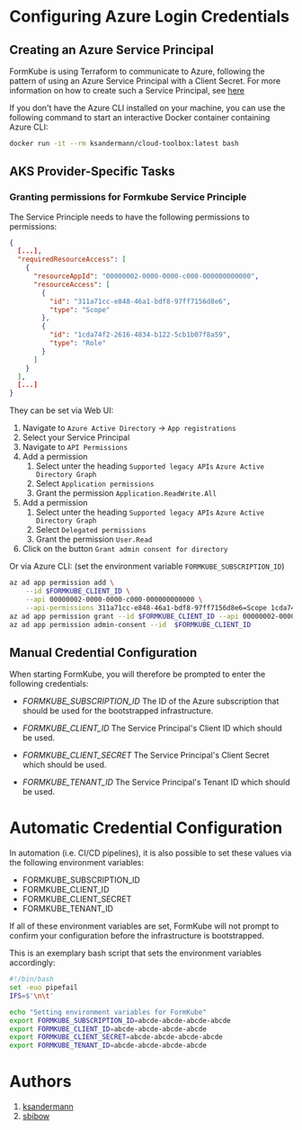 # Configuring Azure Login Credentials

## Creating an Azure Service Principal

FormKube is using Terraform to communicate to Azure, following the pattern of using an Azure Service Principal with a 
Client Secret. For more information on how to create such a Service Principal, see
[here](https://www.terraform.io/docs/providers/azurerm/auth/service_principal_client_secret.html)

If you don't have the Azure CLI installed on your machine, you can use the following command to start an interactive 
Docker container containing Azure CLI:

```bash
docker run -it --rm ksandermann/cloud-toolbox:latest bash
```

## AKS Provider-Specific Tasks

### Granting permissions for Formkube Service Principle

The Service Principle needs to have the following permissions to permissions:

```json
{
  [...],
  "requiredResourceAccess": [
    {
      "resourceAppId": "00000002-0000-0000-c000-000000000000",
      "resourceAccess": [
        {
          "id": "311a71cc-e848-46a1-bdf8-97ff7156d8e6",
          "type": "Scope"
        },
        {
          "id": "1cda74f2-2616-4834-b122-5cb1b07f8a59",
          "type": "Role"
        }
      ]
    }
  ],
  [...]
}
```

They can be set via Web UI:

1. Navigate to `Azure Active Directory` -> `App registrations`
2. Select your Service Principal
3. Navigate to `API Permissions`
4. Add a permission
   1. Select unter the heading `Supported legacy APIs` `Azure Active Directory Graph`
   2. Select `Application permissions`
   3. Grant the permission `Application.ReadWrite.All`
5. Add a permission
   1. Select unter the heading `Supported legacy APIs` `Azure Active Directory Graph`
   2. Select `Delegated permissions`
   3. Grant the permission `User.Read`
6. Click on the button `Grant admin consent for directory`

Or via Azure CLI: (set the environment variable `FORMKUBE_SUBSCRIPTION_ID`)

```sh
az ad app permission add \
    --id $FORMKUBE_CLIENT_ID \
    --api 00000002-0000-0000-c000-000000000000 \
    --api-permissions 311a71cc-e848-46a1-bdf8-97ff7156d8e6=Scope 1cda74f2-2616-4834-b122-5cb1b07f8a59=Role
az ad app permission grant --id $FORMKUBE_CLIENT_ID --api 00000002-0000-0000-c000-000000000000
az ad app permission admin-consent --id  $FORMKUBE_CLIENT_ID
```

## Manual Credential Configuration

When starting FormKube, you will therefore be prompted to enter the following credentials:

* *FORMKUBE_SUBSCRIPTION_ID*
The ID of the Azure subscription that should be used for the bootstrapped infrastructure.

* *FORMKUBE_CLIENT_ID*
The Service Principal's Client ID which should be used.

* *FORMKUBE_CLIENT_SECRET*
The Service Principal's Client Secret which should be used.

* *FORMKUBE_TENANT_ID*
The Service Principal's Tenant ID which should be used.

# Automatic Credential Configuration

In automation (i.e. CI/CD pipelines), it is also possible to set these values via the following environment variables:

* FORMKUBE_SUBSCRIPTION_ID
* FORMKUBE_CLIENT_ID
* FORMKUBE_CLIENT_SECRET
* FORMKUBE_TENANT_ID

If all of these environment variables are set, FormKube will not prompt to confirm your configuration before the
infrastructure is bootstrapped.

This is an exemplary bash script that sets the environment variables accordingly: 

```bash
#!/bin/bash
set -euo pipefail
IFS=$'\n\t'

echo "Setting environment variables for FormKube"
export FORMKUBE_SUBSCRIPTION_ID=abcde-abcde-abcde-abcde
export FORMKUBE_CLIENT_ID=abcde-abcde-abcde-abcde
export FORMKUBE_CLIENT_SECRET=abcde-abcde-abcde-abcde
export FORMKUBE_TENANT_ID=abcde-abcde-abcde-abcde
```


# Authors
1. [ksandermann](https://github.com/ksandermann)
2. [sbibow](https://github.com/sbibow)